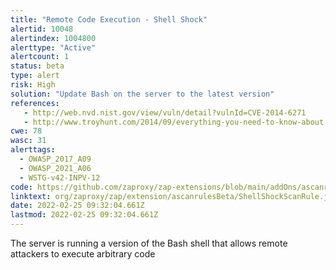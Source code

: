 ```yaml
---
title: "Remote Code Execution - Shell Shock"
alertid: 10048
alertindex: 1004800
alerttype: "Active"
alertcount: 1
status: beta
type: alert
risk: High
solution: "Update Bash on the server to the latest version"
references:
   - http://web.nvd.nist.gov/view/vuln/detail?vulnId=CVE-2014-6271
   - http://www.troyhunt.com/2014/09/everything-you-need-to-know-about.html
cwe: 78
wasc: 31
alerttags: 
  - OWASP_2017_A09
  - OWASP_2021_A06
  - WSTG-v42-INPV-12
code: https://github.com/zaproxy/zap-extensions/blob/main/addOns/ascanrulesBeta/src/main/java/org/zaproxy/zap/extension/ascanrulesBeta/ShellShockScanRule.java
linktext: org/zaproxy/zap/extension/ascanrulesBeta/ShellShockScanRule.java
date: 2022-02-25 09:32:04.661Z
lastmod: 2022-02-25 09:32:04.661Z
---
```

The server is running a version of the Bash shell that allows remote attackers to execute arbitrary code 
